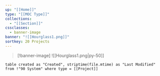 ```yaml
---
up: "[[Home]]"
type: "[[MOC Type]]"
collections:
  - "[[Section]]"
cssclasses:
  - banner-image
banner: "![[Hourglass1.png]]"
sortkey: 20 Projects
---
```

>[!banner-image] ![[Hourglass1.png|py-50]]
>

```dataview
table created as "Created", striptime(file.mtime) as "Last Modified" from !"90 System" where type = [[Project]]
```
